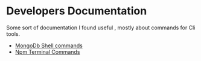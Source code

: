 # Developers Documentation

Some sort of documentation I found useful , mostly about commands for Cli tools.

- [MongoDb Shell commands](./MongoDb/cli_commands.md)
- [Npm Terminal Commands](./Npm/npm-commands.md)

